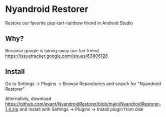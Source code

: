 # Nyandroid Restorer
Restore our favorite pop-tart-rainbow friend in Android Studio

## Why?

Because google is taking away our fun friend. https://issuetracker.google.com/issues/63806128

## Install

Go to Settings -> Plugins -> Browse Repositories and search for "Nyandroid Restorer"

Alternativly, download https://github.com/evant/NyandroidRestorer/blob/main/NyandroidRestorer-1.4.zip and install with Settings -> Plugins ->  Install plugin from disk
